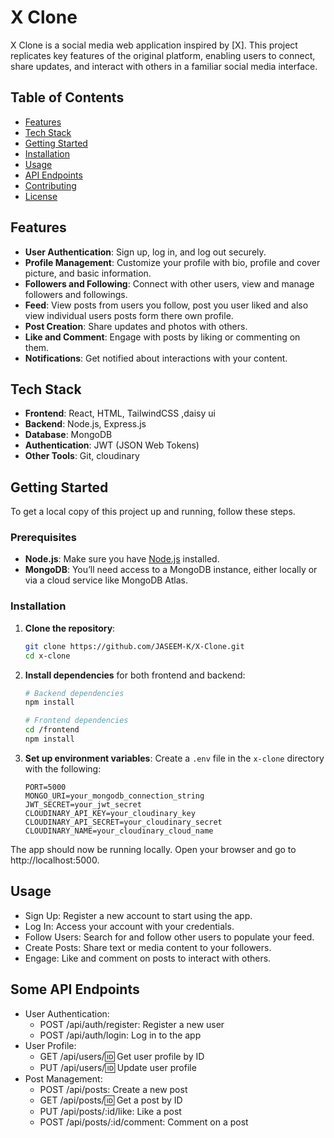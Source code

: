 # X Clone

X Clone is a social media web application inspired by [X]. This project replicates key features of the original platform, enabling users to connect, share updates, and interact with others in a familiar social media interface.

## Table of Contents

- [Features](#features)
- [Tech Stack](#tech-stack)
- [Getting Started](#getting-started)
- [Installation](#installation)
- [Usage](#usage)
- [API Endpoints](#some-api-endpoints)
- [Contributing](#contributing)
- [License](#license)

## Features

- **User Authentication**: Sign up, log in, and log out securely.
- **Profile Management**: Customize your profile with bio, profile and cover picture, and basic information.
- **Followers and Following**: Connect with other users, view and manage followers and followings.
- **Feed**: View posts from users you follow, post you user liked and also view individual users posts form there own profile.
- **Post Creation**: Share updates and photos with others.
- **Like and Comment**: Engage with posts by liking or commenting on them.
- **Notifications**: Get notified about interactions with your content.

## Tech Stack

- **Frontend**: React, HTML, TailwindCSS ,daisy ui
- **Backend**: Node.js, Express.js
- **Database**: MongoDB
- **Authentication**: JWT (JSON Web Tokens)
- **Other Tools**: Git, cloudinary

## Getting Started

To get a local copy of this project up and running, follow these steps.

### Prerequisites

- **Node.js**: Make sure you have [Node.js](https://nodejs.org/) installed.
- **MongoDB**: You’ll need access to a MongoDB instance, either locally or via a cloud service like MongoDB Atlas.

### Installation

1. **Clone the repository**:
    ```bash
    git clone https://github.com/JASEEM-K/X-Clone.git
    cd x-clone
    ```

2. **Install dependencies** for both frontend and backend:
    ```bash
    # Backend dependencies
    npm install

    # Frontend dependencies
    cd /frontend
    npm install
    ```

3. **Set up environment variables**:
   Create a `.env` file in the `x-clone` directory with the following:
   ```plaintext
   PORT=5000
   MONGO_URI=your_mongodb_connection_string
   JWT_SECRET=your_jwt_secret
   CLOUDINARY_API_KEY=your_cloudinary_key
   CLOUDINARY_API_SECRET=your_cloudinary_secret
   CLOUDINARY_NAME=your_cloudinary_cloud_name

The app should now be running locally. Open your browser and go to http://localhost:5000.

## Usage

   - Sign Up: Register a new account to start using the app.
   - Log In: Access your account with your credentials.
   - Follow Users: Search for and follow other users to populate your feed.
   - Create Posts: Share text or media content to your followers.
   - Engage: Like and comment on posts to interact with others.

## Some API Endpoints

   - User Authentication:
       - POST /api/auth/register: Register a new user
       - POST /api/auth/login: Log in to the app
   - User Profile:
       - GET /api/users/:id: Get user profile by ID
       - PUT /api/users/:id: Update user profile
   - Post Management:
       - POST /api/posts: Create a new post
       - GET /api/posts/:id: Get a post by ID
       - PUT /api/posts/:id/like: Like a post
       - POST /api/posts/:id/comment: Comment on a post

